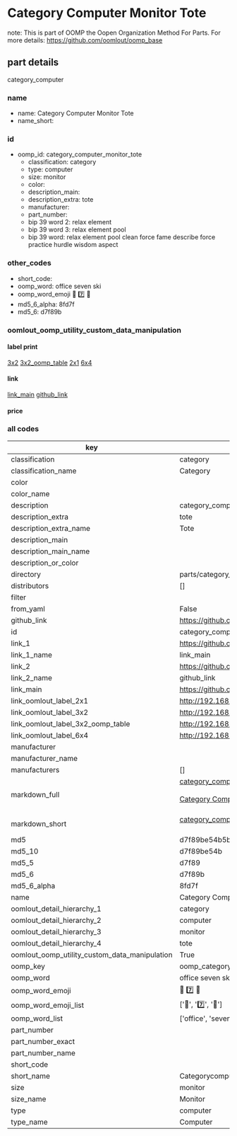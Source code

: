 # Category Computer Monitor Tote  

note: This is part of OOMP the Oopen Organization Method For Parts. For more details: https://github.com/oomlout/oomp_base

##  part details



category_computer

### name
* name: Category Computer Monitor Tote
* name_short: 
### id
* oomp_id: category_computer_monitor_tote
  * classification: category
  * type: computer
  * size: monitor
  * color: 
  * description_main: 
  * description_extra: tote
  * manufacturer: 
  * part_number: 
  * bip 39 word 2: relax element
  * bip 39 word 3: relax element pool
  * bip 39 word: relax element pool clean force fame describe force practice hurdle wisdom aspect

### other_codes
* short_code: 
* oomp_word: office seven ski
* oomp_word_emoji :office: :seven: :ski:
* md5_6_alpha: 8fd7f
* md5_6: d7f89b






### oomlout_oomp_utility_custom_data_manipulation
#### label print
[3x2](http://192.168.1.245:1112/?label=oomp%208fd7f)
[3x2_oomp_table](http://192.168.1.107:1112/?label=oomp%208fd7f)
[2x1](http://192.168.1.242:1112/?label=oomp%208fd7f)
[6x4](http://192.168.1.55:1112/?label=oomp%208fd7f)    

#### link

[link_main](https://github.com/oomlout/oomlout_oomp_current_version_messy/tree/main/parts/category_computer_monitor_tote) [github_link](https://github.com/oomlout/oomlout_oomp_part_src/tree/main/parts/category_computer_monitor_tote)                             

#### price







### all codes 
| key | value |  
| --- | --- |  
| classification | category |  
| classification_name | Category |  
| color |  |  
| color_name |  |  
| description | category_computer |  
| description_extra | tote |  
| description_extra_name | Tote |  
| description_main |  |  
| description_main_name |  |  
| description_or_color |   |  
| directory | parts/category_computer_monitor_tote |  
| distributors | [] |  
| filter |  |  
| from_yaml | False |  
| github_link | https://github.com/oomlout/oomlout_oomp_part_src/tree/main/parts/category_computer_monitor_tote |  
| id | category_computer_monitor_tote |  
| link_1 | https://github.com/oomlout/oomlout_oomp_current_version_messy/tree/main/parts/category_computer_monitor_tote |  
| link_1_name | link_main |  
| link_2 | https://github.com/oomlout/oomlout_oomp_part_src/tree/main/parts/category_computer_monitor_tote |  
| link_2_name | github_link |  
| link_main | https://github.com/oomlout/oomlout_oomp_current_version_messy/tree/main/parts/category_computer_monitor_tote |  
| link_oomlout_label_2x1 | http://192.168.1.242:1112/?label=oomp%208fd7f |  
| link_oomlout_label_3x2 | http://192.168.1.245:1112/?label=oomp%208fd7f |  
| link_oomlout_label_3x2_oomp_table | http://192.168.1.107:1112/?label=oomp%208fd7f |  
| link_oomlout_label_6x4 | http://192.168.1.55:1112/?label=oomp%208fd7f |  
| manufacturer |  |  
| manufacturer_name |  |  
| manufacturers | [] |  
| markdown_full | [category_computer_monitor_tote](https://github.com/oomlout/oomlout_oomp_current_version_messy/tree/main/parts/category_computer_monitor_tote)<br>[](https://github.com/oomlout/oomlout_oomp_current_version_messy/tree/main/parts/category_computer_monitor_tote)<br>[Category Computer Monitor Tote](https://github.com/oomlout/oomlout_oomp_current_version_messy/tree/main/parts/category_computer_monitor_tote)<br><br> |  
| markdown_short | [category_computer_monitor_tote](https://github.com/oomlout/oomlout_oomp_current_version_messy/tree/main/parts/category_computer_monitor_tote)<br><br> |  
| md5 | d7f89be54b5b077149ad82a55011eda8 |  
| md5_10 | d7f89be54b |  
| md5_5 | d7f89 |  
| md5_6 | d7f89b |  
| md5_6_alpha | 8fd7f |  
| name | Category Computer Monitor Tote |  
| oomlout_detail_hierarchy_1 | category |  
| oomlout_detail_hierarchy_2 | computer |  
| oomlout_detail_hierarchy_3 | monitor |  
| oomlout_detail_hierarchy_4 | tote |  
| oomlout_oomp_utility_custom_data_manipulation | True |  
| oomp_key | oomp_category_computer_monitor_tote |  
| oomp_word | office seven ski |  
| oomp_word_emoji | :office: :seven: :ski: |  
| oomp_word_emoji_list | [':office:', ':seven:', ':ski:'] |  
| oomp_word_list | ['office', 'seven', 'ski'] |  
| part_number |  |  
| part_number_exact |  |  
| part_number_name |  |  
| short_code |  |  
| short_name | Categorycomputer |  
| size | monitor |  
| size_name | Monitor |  
| type | computer |  
| type_name | Computer |  
